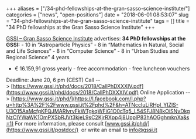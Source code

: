 +++
aliases = ["/34-phd-fellowships-at-the-gran-sasso-science-institute/"]
categories = ["news", "open-positions"]
date = "2018-06-01 08:53:07"
slug = "34-phd-fellowships-at-the-gran-sasso-science-institute"
tags = []
title = "34 PhD fellowships at the Gran Sasso Science Institute"
+++

[GSSI – Gran Sasso Science Institute](https://gssi.it/) advertises:  **34 PhD fellowships at
the GSSI:** - 10 in “Astroparticle Physics” - 8 in “Mathematics in
Natural, Social and Life Sciences” - 8 in “Computer Science” - 8 in
“Urban Studies and Regional Science”  4 years
- € 16.159,91 gross yearly - free accommodation - free luncheon vouchers

Deadline: June 20, 6 pm (CEST)  Call
--&gt; [https://www.gssi.it/phd/docs/2018/CallPhDXXXIV.pdf](https://www.gssi.it/phd/docs/2018/CallPhDXXXIV.pdf)
Online Application
--&gt; [https://www.gssi.it/phd/](https://l.facebook.com/l.php?u=http%3A%2F%2Fwww.gssi.it%2Fphd%2F&h=ATNccIuLiRHpl_YIZlS-U3O15AaMcfgKFQJMARlvrvFkWTgkqWFiG1O0cTq5_L54SFJ8N8kOiSNvDkgNzCIYWaWK1OmPXSbRJVt3kjeL9sC2KjrRXpp4j8UpplP83hAOGghmknXa&s=1)
 For more
information, please
consult [www.gssi.it/phd/](https://www.gssi.it/postdoc/)  or write an
email to [info@gssi.it](info@gssi.it)  

